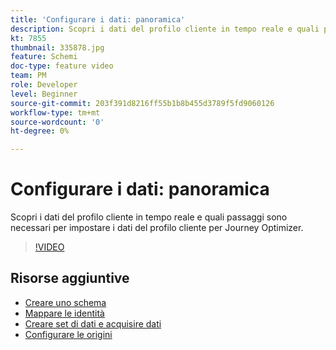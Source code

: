 ```yaml
---
title: 'Configurare i dati: panoramica'
description: Scopri i dati del profilo cliente in tempo reale e quali passaggi sono necessari per impostare i dati del profilo cliente per Journey Optimizer.
kt: 7855
thumbnail: 335878.jpg
feature: Schemi
doc-type: feature video
team: PM
role: Developer
level: Beginner
source-git-commit: 203f391d8216ff55b1b8b455d3789f5fd9060126
workflow-type: tm+mt
source-wordcount: '0'
ht-degree: 0%

---
```



# Configurare i dati: panoramica

Scopri i dati del profilo cliente in tempo reale e quali passaggi sono necessari per impostare i dati del profilo cliente per Journey Optimizer.

>[!VIDEO](https://video.tv.adobe.com/v/335878?quality=12)

## Risorse aggiuntive

* [Creare uno schema](/help/set-up-data/create-schema.md)
* [Mappare le identità](/help/set-up-data/map-identities.md)
* [Creare set di dati e acquisire dati](/help/set-up-data/create-datasets-and-ingest-data.md)
* [Configurare le origini](/help/set-up-data/configure-data-sources.md)
